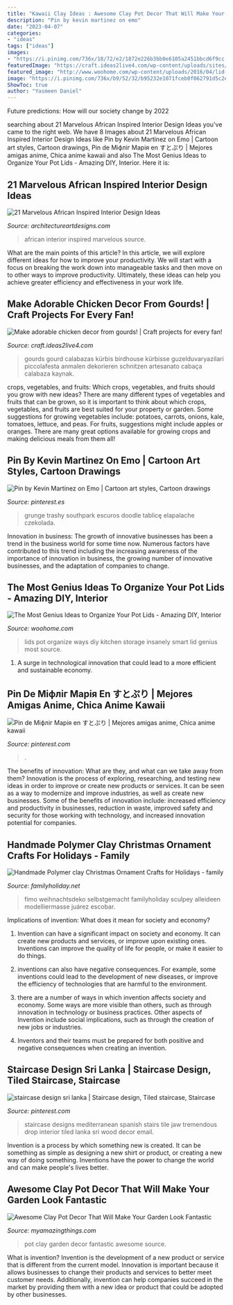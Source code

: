 ```yaml
---
title: "Kawaii Clay Ideas : Awesome Clay Pot Decor That Will Make Your Garden Look Fantastic"
description: "Pin by kevin martinez on emo"
date: "2023-04-07"
categories:
- "ideas"
tags: ["ideas"]
images:
- "https://i.pinimg.com/736x/18/72/e2/1872e226b3bb0e6105a2451bbcd6f9cc.jpg"
featuredImage: "https://craft.ideas2live4.com/wp-content/uploads/sites/4/2016/08/Gourd-Art-03.jpg"
featured_image: "http://www.woohome.com/wp-content/uploads/2016/04/lid-storage-kitchen-5.jpg"
image: "https://i.pinimg.com/736x/b9/52/32/b95232e1071fceb0f062791d5c2ed354.jpg"
ShowToc: true
author: "Yasmeen Daniel"
---
```



Future predictions: How will our society change by 2022
 

	

		
searching about 21 Marvelous African Inspired Interior Design Ideas you've came to the right web. We have 8 Images about 21 Marvelous African Inspired Interior Design Ideas like Pin by Kevin Martinez on Emo | Cartoon art styles, Cartoon drawings, Pin de Міфліг Марія en すとぷり | Mejores amigas anime, Chica anime kawaii and also The Most Genius Ideas to Organize Your Pot Lids - Amazing DIY, Interior. Here it is:
		
    
## 21 Marvelous African Inspired Interior Design Ideas

<img loading=lazy src="https://www.architectureartdesigns.com/wp-content/uploads/2014/01/1346.jpg" onerror="this.onerror=null;this.src='https://tse4.mm.bing.net/th?id=OIP.nCfQzL4ulP2TTak85dgdyQAAAA&amp;pid=15.1';" alt="21 Marvelous African Inspired Interior Design Ideas">

_Source: architectureartdesigns.com_

>african interior inspired marvelous source. 

	

What are the main points of this article?
In this article, we will explore different ideas for how to improve your productivity. We will start with a focus on breaking the work down into manageable tasks and then move on to other ways to improve productivity. Ultimately, these ideas can help you achieve greater efficiency and effectiveness in your work life.

    
## Make Adorable Chicken Decor From Gourds! | Craft Projects For Every Fan!

<img loading=lazy src="https://craft.ideas2live4.com/wp-content/uploads/sites/4/2016/08/Gourd-Art-03.jpg" onerror="this.onerror=null;this.src='https://tse4.mm.bing.net/th?id=OIP.iblcx75zR7Gk-zxWM9a9rgHaNI&amp;pid=15.1';" alt="Make adorable chicken decor from gourds! | Craft projects for every fan!">

_Source: craft.ideas2live4.com_

>gourds gourd calabazas kürbis birdhouse kürbisse guzelduvaryazilari piccolafesta anmalen dekorieren schnitzen artesanato cabaça calabaza kaynak. 

	

crops, vegetables, and fruits: Which crops, vegetables, and fruits should you grow with new ideas?
There are many different types of vegetables and fruits that can be grown, so it is important to think about which crops, vegetables, and fruits are best suited for your property or garden. Some suggestions for growing vegetables include: potatoes, carrots, onions, kale, tomatoes, lettuce, and peas. For fruits, suggestions might include apples or oranges. There are many great options available for growing crops and making delicious meals from them all!

    
## Pin By Kevin Martinez On Emo | Cartoon Art Styles, Cartoon Drawings

<img loading=lazy src="https://i.pinimg.com/736x/00/6a/ad/006aad08e01344c278770f08637c0655.jpg" onerror="this.onerror=null;this.src='https://tse3.mm.bing.net/th?id=OIP.yFP2-y0TdNi6lYk1Eh0VdQHaLo&amp;pid=15.1';" alt="Pin by Kevin Martinez on Emo | Cartoon art styles, Cartoon drawings">

_Source: pinterest.es_

>grunge trashy southpark escuros doodle tablicę elapalache czekolada. 

	

Innovation in business:
The growth of innovative businesses has been a trend in the business world for some time now. Numerous factors have contributed to this trend including the increasing awareness of the importance of innovation in business, the growing number of innovative businesses, and the adaptation of companies to change.

    
## The Most Genius Ideas To Organize Your Pot Lids - Amazing DIY, Interior

<img loading=lazy src="http://www.woohome.com/wp-content/uploads/2016/04/lid-storage-kitchen-5.jpg" onerror="this.onerror=null;this.src='https://tse3.mm.bing.net/th?id=OIP.DIGBwLqodT9Mzd2Z3wQd6QDSEo&amp;pid=15.1';" alt="The Most Genius Ideas to Organize Your Pot Lids - Amazing DIY, Interior">

_Source: woohome.com_

>lids pot organize ways diy kitchen storage insanely smart lid genius most source. 

	

1. A surge in technological innovation that could lead to a more efficient and sustainable economy. 

    
## Pin De Міфліг Марія En すとぷり | Mejores Amigas Anime, Chica Anime Kawaii

<img loading=lazy src="https://i.pinimg.com/736x/18/72/e2/1872e226b3bb0e6105a2451bbcd6f9cc.jpg" onerror="this.onerror=null;this.src='https://tse2.mm.bing.net/th?id=OIP.bU6jSpWq3avXHIYcX4_wIwHaKI&amp;pid=15.1';" alt="Pin de Міфліг Марія en すとぷり | Mejores amigas anime, Chica anime kawaii">

_Source: pinterest.com_

>. 

	

The benefits of innovation: What are they, and what can we take away from them?
Innovation is the process of exploring, researching, and testing new ideas in order to improve or create new products or services. It can be seen as a way to modernize and improve industries, as well as create new businesses. Some of the benefits of innovation include: increased efficiency and productivity in businesses, reduction in waste, improved safety and security for those working with technology, and increased innovation potential for companies.

    
## Handmade Polymer Clay Christmas Ornament Crafts For Holidays - Family

<img loading=lazy src="https://www.familyholiday.net/wp-content/uploads/2011/12/Christmas-Ornaments_12.jpg" onerror="this.onerror=null;this.src='https://tse3.mm.bing.net/th?id=OIP.chAMZeUQBMH_G6o0NtHBRgHaJ4&amp;pid=15.1';" alt="Handmade Polymer clay Christmas Ornament Crafts for Holidays - family">

_Source: familyholiday.net_

>fimo weihnachtsdeko selbstgemacht familyholiday sculpey alleideen modelliermasse juárez escobar. 

	

Implications of invention: What does it mean for society and economy?
1. Invention can have a significant impact on society and economy. It can create new products and services, or improve upon existing ones. Inventions can improve the quality of life for people, or make it easier to do things.
2. inventions can also have negative consequences. For example, some inventions could lead to the development of new diseases, or improve the efficiency of technologies that are harmful to the environment.

3. there are a number of ways in which invention affects society and economy. Some ways are more visible than others, such as through innovation in technology or business practices. Other aspects of Invention include social implications, such as through the creation of new jobs or industries.

4. Inventors and their teams must be prepared for both positive and negative consequences when creating an invention.

    
## Staircase Design Sri Lanka | Staircase Design, Tiled Staircase, Staircase

<img loading=lazy src="https://i.pinimg.com/736x/b9/52/32/b95232e1071fceb0f062791d5c2ed354.jpg" onerror="this.onerror=null;this.src='https://tse1.mm.bing.net/th?id=OIP.RlhG_-9ihSdkT8G-NM1nfgHaLH&amp;pid=15.1';" alt="staircase design sri lanka | Staircase design, Tiled staircase, Staircase">

_Source: pinterest.com_

>staircase designs mediterranean spanish stairs tile jaw tremendous drop interior tiled lanka sri wood decor email. 

	

Invention is a process by which something new is created. It can be something as simple as designing a new shirt or product, or creating a new way of doing something. Inventions have the power to change the world and can make people's lives better.

    
## Awesome Clay Pot Decor That Will Make Your Garden Look Fantastic

<img loading=lazy src="http://myamazingthings.com/wp-content/uploads/2017/06/pot-decor-4.jpg" onerror="this.onerror=null;this.src='https://tse2.mm.bing.net/th?id=OIP.WWvVsRl3Mk8OcqFMsS9LTgHaS4&amp;pid=15.1';" alt="Awesome Clay Pot Decor That Will Make Your Garden Look Fantastic">

_Source: myamazingthings.com_

>pot clay garden decor fantastic awesome source. 

	

What is invention?
Invention is the development of a new product or service that is different from the current model. Innovation is important because it allows businesses to change their products and services to better meet customer needs. Additionally, invention can help companies succeed in the market by providing them with a new idea or product that could be adopted by other businesses.

